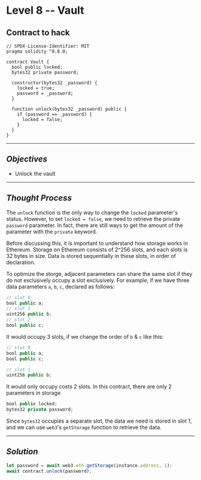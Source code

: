# **Level 8 -- Vault**
## **Contract to hack**
``` solidity
// SPDX-License-Identifier: MIT
pragma solidity ^0.8.0;

contract Vault {
  bool public locked;
  bytes32 private password;

  constructor(bytes32 _password) {
    locked = true;
    password = _password;
  }

  function unlock(bytes32 _password) public {
    if (password == _password) {
      locked = false;
    }
  }
}

```
---
## ***Objectives***
* Unlock the vault
---
## ***Thought Process***
The `unlock` function is the only way to change the `locked` parameter's status. However, to set `locked = false`, we need to retrieve the private `password` parameter. In fact, there are still ways to get the amount of the parameter with the `private` keyword. 

Before discussing this, it is important to understand how storage works in Ethereum. 
Storage on Ethereum consists of 2^256 slots, and each slots is 32 bytes in size. Data is stored sequentially in these slots, in order of declaration. 

To optimize the storge, adjacent parameters can share the same slot if they do not exclusively occupy a slot exclusively. For example, if we have three data parameters `a`, `b`, `c`, declared as follows:
``` ts
// slot 0
bool public a;
// slot 1
uint256 public b;
// slot 2
bool public c;
```
It would occupy 3 slots, if we change the order of `b` & `c` like this: 
``` ts
// slot 0
bool public a;
bool public c;

// slot 1
uint256 public b;
```
It would only occupy costs 2 slots.
In this contract, there are only 2 parameters in storage
``` ts
bool public locked;
bytes32 private password;
```
Since `bytes32` occupies a separate slot, the data we need is stored in slot 1, and we can use `web3`'s `getStorage` function to retrieve the data.

---
## ***Solution***
``` ts
let password = await web3.eth.getStorage(instance.address, 1);
await contract.unlock(password);
```



